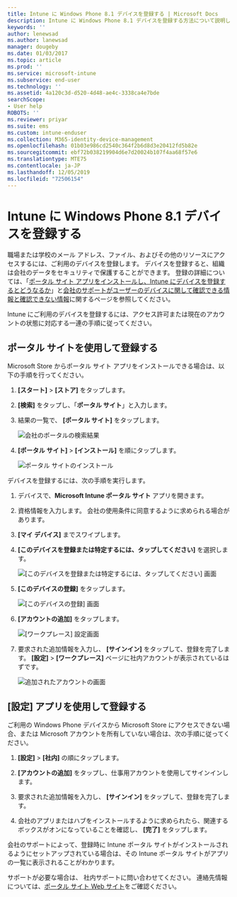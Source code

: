 ```yaml
---
title: Intune に Windows Phone 8.1 デバイスを登録する | Microsoft Docs
description: Intune に Windows Phone 8.1 デバイスを登録する方法について説明します
keywords: ''
author: lenewsad
ms.author: lanewsad
manager: dougeby
ms.date: 01/03/2017
ms.topic: article
ms.prod: ''
ms.service: microsoft-intune
ms.subservice: end-user
ms.technology: ''
ms.assetid: 4a120c3d-d520-4d48-ae4c-3338ca4e7bde
searchScope:
- User help
ROBOTS: ''
ms.reviewer: priyar
ms.suite: ems
ms.custom: intune-enduser
ms.collection: M365-identity-device-management
ms.openlocfilehash: 01b03e986cd2540c364f2b6d8d3e20412fd5b82e
ms.sourcegitcommit: ebf72b038219904d6e7d20024b107f4aa68f57e6
ms.translationtype: MTE75
ms.contentlocale: ja-JP
ms.lasthandoff: 12/05/2019
ms.locfileid: "72506154"
---
```

# <a name="enroll-your-windows-phone-81-device-in-intune"></a>Intune に Windows Phone 8.1 デバイスを登録する  

職場または学校のメール アドレス、ファイル、およびその他のリソースにアクセスするには、ご利用のデバイスを登録します。 デバイスを登録すると、組織は会社のデータをセキュリティで保護することができます。 登録の詳細については、「[ポータル サイト アプリをインストールし、Intune にデバイスを登録するとどうなるか](what-happens-if-you-install-the-company-portal-app-and-enroll-your-device-in-intune-windows.md)」と[会社のサポートがユーザーのデバイスに関して確認できる情報と確認できない情報](what-info-can-your-company-see-when-you-enroll-your-device-in-intune.md)に関するページを参照してください。  

Intune にご利用のデバイスを登録するには、アクセス許可または現在のアカウントの状態に対応する一連の手順に従ってください。

## <a name="enroll-through-company-portal"></a>ポータル サイトを使用して登録する  
Microsoft Store からポータル サイト アプリをインストールできる場合は、以下の手順を行ってください。 

1. **[スタート]**  >  **[ストア]** をタップします。  

2. **[検索]** をタップし、「**ポータル サイト**」と入力します。  

3. 結果の一覧で、 **[ポータル サイト]** をタップします。  


    ![会社のポータルの検索結果](./media/WP81-1-CP-search-store-v2.png)  

4. **[ポータル サイト]** &gt; **[インストール]** を順にタップします。  


    ![ポータル サイトのインストール](./media/WP81-2-CP-install-v2.png)  

デバイスを登録するには、次の手順を実行します。  

1. デバイスで、**Microsoft Intune ポータル サイト** アプリを開きます。  


2. 資格情報を入力します。 会社の使用条件に同意するように求められる場合があります。  

3. **[マイ デバイス]** までスワイプします。  

4. **[このデバイスを登録または特定するには、タップしてください]** を選択します。  


    ![[このデバイスを登録または特定するには、タップしてください] 画面](./media/WP81-enroll-1-swipe-my-devices.png)  

5. **[このデバイスの登録]** をタップします。  


    ![[このデバイスの登録] 画面](./media/WP81-enroll-2-enroll-this-device.png)  

6. **[アカウントの追加]** をタップします。  


    ![[ワークプレース] 設定画面](./media/WP81-enroll-3-workplace-add-acct.png)  

7. 要求された追加情報を入力し、 **[サインイン]** をタップして、登録を完了します。 **[設定]** &gt; **[ワークプレース]** ページに社内アカウントが表示されているはずです。  


    ![追加されたアカウントの画面](./media/WP81-enroll-4-account-added.png)  

## <a name="enroll-through-settings-app"></a>[設定] アプリを使用して登録する  
ご利用の Windows Phone デバイスから Microsoft Store にアクセスできない場合、または Microsoft アカウントを所有していない場合は、次の手順に従ってください。

1. **[設定]** &gt; **[社内]** の順にタップします。  

2. **[アカウントの追加]** をタップし、仕事用アカウントを使用してサインインします。  

3. 要求された追加情報を入力し、 **[サインイン]** をタップして、登録を完了します。  

4. 会社のアプリまたはハブをインストールするように求められたら、関連するボックスがオンになっていることを確認し、 **[完了]** をタップします。  

会社のサポートによって、登録時に Intune ポータル サイトがインストールされるようにセットアップされている場合は、その Intune ポータル サイトがアプリの一覧に表示されることがわかります。  

サポートが必要な場合は、 社内サポートに問い合わせてください。 連絡先情報については、[ポータル サイト Web サイト](https://go.microsoft.com/fwlink/?linkid=2010980)をご確認ください。
